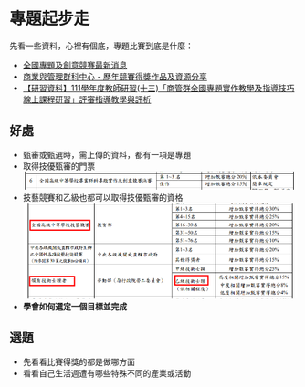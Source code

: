 # 專題起步走


先看一些資料，心裡有個底，專題比賽到底是什麼：


- [全國專題及創意競賽最新消息](https://vtedu.k12ea.gov.tw/nss/s/business/contestnews)
- [商業與管理群科中心 - 歷年競賽得獎作品及資源分享](https://vtedu.k12ea.gov.tw/nss/s/business/505)
- [【研習資料】111學年度教師研習(十三)「商管群全國專題實作教學及指導技巧線上課程研習」評審指導教學與評析](https://vtedu.k12ea.gov.tw/nss/business/freeze/5abf2d62aa93092cee58ceb4/O5Td6db0277/64a637a7484b312c4d3502c6?vector=private&static=false)


## 好處

- 甄審或甄選時，需上傳的資料，都有一項是專題
- 取得技優甄審的門票
  ![alt text](enter42_1.png)
- 技藝競賽和乙級也都可以取得技優甄審的資格
  ![alt text](enter42_2.png)
- **學會如何選定一個目標並完成**

## 選題

- 先看看比賽得獎的都是做哪方面
- 看看自己生活週遭有哪些特殊不同的產業或活動